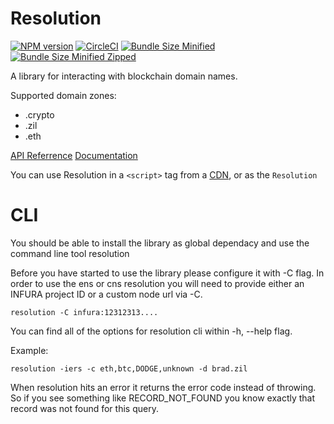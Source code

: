 # Resolution

[![NPM version](https://img.shields.io/npm/v/@unstoppabledomains/resolution.svg?style=flat)](https://www.npmjs.com/package/@unstoppabledomains/resolution)
[![CircleCI](https://circleci.com/gh/unstoppabledomains/resolution.svg?style=shield)](https://circleci.com/gh/unstoppabledomains/resolution)
[![Bundle Size Minified](https://img.shields.io/bundlephobia/min/@unstoppabledomains/resolution.svg)](https://bundlephobia.com/result?p=@unstoppabledomains/resolution)
[![Bundle Size Minified Zipped](https://img.shields.io/bundlephobia/minzip/@unstoppabledomains/resolution.svg)](https://bundlephobia.com/result?p=@unstoppabledomains/resolution)


A library for interacting with blockchain domain names.

Supported domain zones:

- .crypto 
- .zil
- .eth


[API Referrence](https://unstoppabledomains.github.io/resolution/)
[Documentation](https://docs.unstoppabledomains.com/#tag/Resolution)

You can use Resolution in a `<script>` tag from a
[CDN](https://unpkg.com/browse/@unstoppabledomains/resolution/build/index.js), or as the `Resolution`

# CLI

You should be able to install the library as global dependacy and use the command line tool resolution

Before you have started to use the library please configure it with -C flag.  In order to use the ens or cns resolution you will need to provide either an INFURA project ID or a custom node url via -C.

```
resolution -C infura:12312313....
```

You can find all of the options for resolution cli within -h, --help flag. 

Example:
```
resolution -iers -c eth,btc,DODGE,unknown -d brad.zil
```

When resolution hits an error it returns the error code instead of throwing. So if you see something like RECORD_NOT_FOUND you know exactly that record was not found for this query.
